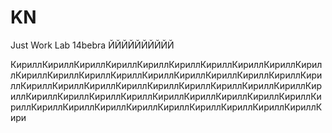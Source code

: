 # KN
Just Work Lab 14bebra ЙЙЙЙЙЙЙЙЙЙ

КириллКириллКириллКириллКириллКириллКириллКириллКириллКириллКириллКириллКириллКириллКириллКириллКириллКириллКириллКириллКириллКириллКириллКириллКириллКириллКириллКириллКириллКириллКириллКириллКириллКириллКириллКириллКириллКириллКириллКириллКириллКириллКириллКириллКириллКириллКириллКириллКириллКири
